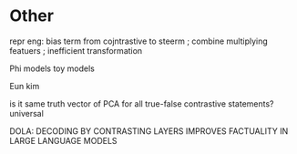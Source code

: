 # Other

repr eng: bias term from cojntrastive to steerm ; combine multiplying featuers ; inefficient transformation 

Phi models toy models

Eun kim

is it same truth vector of PCA for all true-false contrastive statements? universal

DOLA: DECODING BY CONTRASTING LAYERS IMPROVES
FACTUALITY IN LARGE LANGUAGE MODELS